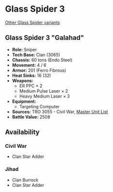 # Glass Spider 3

[Other Glass Spider variants](../glass_spider.md)

## Glass Spider 3 "Galahad"
- **Role:** Sniper
- **Tech Base:** Clan (3065)
- **Chassis:** 60 tons (Endo Steel)
- **Movement:** 4 / 6
- **Armor:** 201 (Ferro Fibrous)
- **Heat Sinks:** 16 (32)
- **Weapons:**
  - ER PPC × 2
  - Medium Pulse Laser × 2
  - Heavy Medium Laser × 3
- **Equipment:**
  - Targeting Computer
- **Sources:** TRO 3055 - Civil War, [Master Unit List](http://masterunitlist.info/Unit/Details/1172/galahad-glass-spider-3)
- **Battle Value:** 2508

## Availability

### Civil War
- Clan Star Adder

### Jihad
- Clan Burrock
- Clan Star Adder

